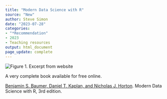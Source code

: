 ```yaml
---
title: "Modern Data Science with R"
source: "New"
author: Steve Simon
date: "2023-07-28"
categories:
- "*Recommendation"
- 2023
- Teaching resources
output: html_document
page_update: complete
---
```


![Figure 1. Excerpt from website](http://www.pmean.com/new-images/23/data-science-with-r-01.png)

<div class="notes">

A very complete book available for free online.

[Benjamin S. Baumer, Daniel T. Kaplan, and Nicholas J. Horton][bau1]. Modern Data Science with R, 3rd edition.

[bau1]: https://mdsr-book.github.io/mdsr3e/

</div>
